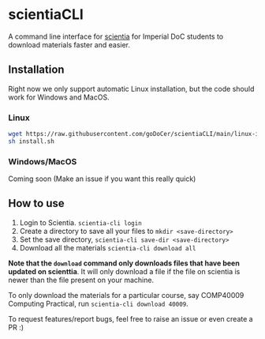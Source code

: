 # scientiaCLI

A command line interface for [scientia](https://scientia.doc.ic.ac.uk) for Imperial DoC students to download materials faster and easier.

## Installation

Right now we only support automatic Linux installation, but the code should work for Windows and MacOS.

### Linux

```bash
wget https://raw.githubusercontent.com/goDoCer/scientiaCLI/main/linux-installer.sh
sh install.sh
```

### Windows/MacOS

Coming soon (Make an issue if you want this really quick)

## How to use

1. Login to Scientia. `scientia-cli login`
2. Create a directory to save all your files to `mkdir <save-directory>`
3. Set the save directory, `scientia-cli save-dir <save-directory>`
4. Download all the materials `scientia-cli download all`

**Note that the `download` command only downloads files that have been updated on scienttia**. It will only download a file if the file on scientia is newer than the file present on your machine. 

To only download the materials for a particular course, say COMP40009 Computing Practical, run `scientia-cli download 40009`.

To request features/report bugs, feel free to raise an issue or even create a PR :)
